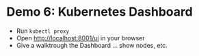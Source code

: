 # Demo 6: Kubernetes Dashboard

* Run `kubectl proxy`
* Open [http://localhost:8001/ui](http://localhost:8001/ui) in your browser
* Give a walktrough the Dashboard ... show nodes, etc.
